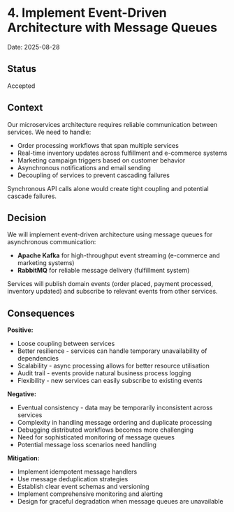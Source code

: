 # 4. Implement Event-Driven Architecture with Message Queues

Date: 2025-08-28

## Status

Accepted

## Context

Our microservices architecture requires reliable communication between services. We need to handle:

- Order processing workflows that span multiple services
- Real-time inventory updates across fulfillment and e-commerce systems
- Marketing campaign triggers based on customer behavior
- Asynchronous notifications and email sending
- Decoupling of services to prevent cascading failures

Synchronous API calls alone would create tight coupling and potential cascade failures.

## Decision

We will implement event-driven architecture using message queues for asynchronous communication:

- **Apache Kafka** for high-throughput event streaming (e-commerce and marketing systems)
- **RabbitMQ** for reliable message delivery (fulfillment system)

Services will publish domain events (order placed, payment processed, inventory updated) and subscribe to relevant events from other services.

## Consequences

**Positive:**
- Loose coupling between services
- Better resilience - services can handle temporary unavailability of dependencies
- Scalability - async processing allows for better resource utilisation
- Audit trail - events provide natural business process logging
- Flexibility - new services can easily subscribe to existing events

**Negative:**
- Eventual consistency - data may be temporarily inconsistent across services
- Complexity in handling message ordering and duplicate processing
- Debugging distributed workflows becomes more challenging
- Need for sophisticated monitoring of message queues
- Potential message loss scenarios need handling

**Mitigation:**
- Implement idempotent message handlers
- Use message deduplication strategies
- Establish clear event schemas and versioning
- Implement comprehensive monitoring and alerting
- Design for graceful degradation when message queues are unavailable
